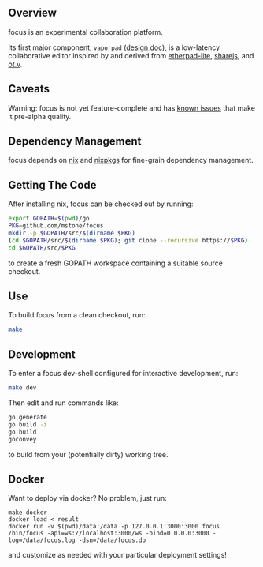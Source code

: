 ## Overview

focus is an experimental collaboration platform.

Its first major component, `vaporpad` ([design doc](./docs/intent.adoc)), is a
low-latency collaborative editor inspired by and derived from
[etherpad-lite](http://etherpad.org), [sharejs](http://sharejs.org), and
[ot.v](https://github.com/Operational-Transformation/ot.v).

## Caveats

Warning: focus is not yet feature-complete and has [known
issues](https://github.com/mstone/focus/issues) that make it pre-alpha quality.

## Dependency Management

focus depends on [nix](https://nixos.org/nix/) and
[nixpkgs](https://github.com/NixOS/nixpkgs) for fine-grain dependency
management.

## Getting The Code

After installing nix, focus can be checked out by running:

```bash
export GOPATH=$(pwd)/go
PKG=github.com/mstone/focus
mkdir -p $GOPATH/src/$(dirname $PKG)
(cd $GOPATH/src/$(dirname $PKG); git clone --recursive https://$PKG)
cd $GOPATH/src/$PKG
```

to create a fresh GOPATH workspace containing a suitable source checkout.

## Use

To build focus from a clean checkout, run:

```bash
make
```

## Development

To enter a focus dev-shell configured for interactive development, run:

```bash
make dev
```

Then edit and run commands like:

```bash
go generate
go build -i
go build
goconvey
```

to build from your (potentially dirty) working tree.

## Docker

Want to deploy via docker? No problem, just run:

```
make docker
docker load < result
docker run -v $(pwd)/data:/data -p 127.0.0.1:3000:3000 focus /bin/focus -api=ws://localhost:3000/ws -bind=0.0.0.0:3000 -log=/data/focus.log -dsn=/data/focus.db
```

and customize as needed with your particular deployment settings!

